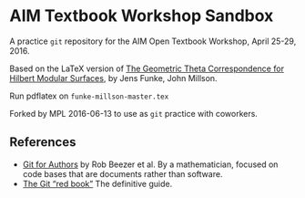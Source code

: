 # AIM Textbook Workshop Sandbox

A practice `git` repository for the AIM Open Textbook Workshop, April 25-29, 2016.

Based on the LaTeX version of [The Geometric Theta Correspondence for Hilbert Modular Surfaces](http://arxiv.org/abs/1108.5305), by Jens Funke, John Millson.

Run pdflatex on `funke-millson-master.tex`

Forked by MPL 2016-06-13 to use as `git` practice with coworkers.

References
----------

* [Git for Authors](http://mathbook.pugetsound.edu/gfa/html/git-for-authors.html) by Rob Beezer et al.  By a mathematician, focused on code bases that are documents rather than software.
* [The Git “red book”](https://git-scm.com/book/en/v2) The definitive guide.
